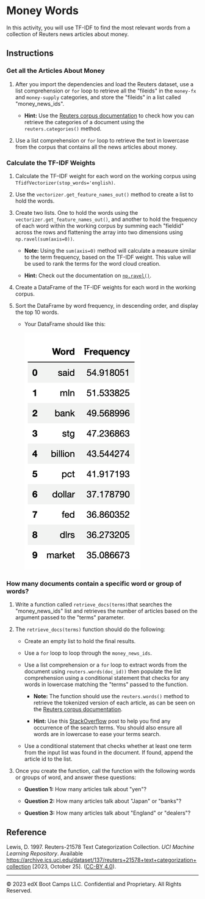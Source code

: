 # Money Words

In this activity, you will use TF-IDF to find the most relevant words from a collection of Reuters news articles about money.

## Instructions

### Get all the Articles About Money

1. After you import the dependencies and load the Reuters dataset, use a list comprehension or `for` loop to retrieve all the "fileids" in the `money-fx` and `money-supply` categories, and store the "fileids" in a list called "money_news_ids".

    * **Hint:** Use the [Reuters corpus documentation](https://www.nltk.org/book/ch02.html#reuters-corpus) to check how you can retrieve the categories of a document using the `reuters.categories()` method.

2. Use a list comprehension or `for` loop to retrieve the text in lowercase from the corpus that contains all the news articles about money.

### Calculate the TF-IDF Weights

1. Calculate the TF–IDF weight for each word on the working corpus using `TfidfVectorizer(stop_words='english)`.

2. Use the `vectorizer.get_feature_names_out()` method to create a list to hold the words.

3. Create two lists. One to hold the words using the `vectorizer.get_feature_names_out()`, and another to hold the frequency of each word within the working corpus by summing each "fieldid" across the rows and flattening the array into two dimensions using `np.ravel(sum(axis=0))`.

    * **Note:** Using the `sum(axis=0)` method will calculate a measure similar to the term frequency, based on the TF-IDF weight. This value will be used to rank the terms for the word cloud creation.

    * **Hint:** Check out the documentation on [`np.ravel()`](https://numpy.org/doc/stable/reference/generated/numpy.ravel.html).

4. Create a DataFrame of the TF-IDF weights for each word in the working corpus.

5. Sort the DataFrame by word frequency, in descending order, and display the top 10 words.

    * Your DataFrame should like this:

        ![Sample word frequency DataFrame.](Images/top-money-words.png)


### How many documents contain a specific word or group of words?

1. Write a function called `retrieve_docs(terms)`that searches the "money_news_ids" list and retrieves the number of articles based on the argument passed to the "terms" parameter.

2. The `retrieve_docs(terms)` function should do the following:

    * Create an empty list to hold the final results.

    * Use a `for` loop to loop through the `money_news_ids`.

    * Use a list comprehension or a `for` loop to extract words from the document using `reuters.words(doc_id))` then populate the list comprehension using a conditional statement that checks for any words in lowercase matching the "terms" passed to the function.

        * **Note:** The function should use the `reuters.words()` method to retrieve the tokenized version of each article, as can be seen on the [Reuters corpus documentation](https://www.nltk.org/book/ch02.html#reuters-corpus).

        * **Hint:** Use this [StackOverflow](https://stackoverflow.com/a/25102099/4325668) post to help you find any occurrence of the search terms. You should also ensure all words are in lowercase to ease your terms search.

    * Use a conditional statement that checks whether at least one term from the input list was found in the document. If found, append the article id to the list.

2. Once you create the function, call the function with the following words or groups of word, and answer these questions:

    * **Question 1:** How many articles talk about "yen"?

    * **Question 2:** How many articles talk about "Japan" or "banks"?

    * **Question 3:** How many articles talk about "England" or "dealers"?


## Reference

Lewis, D. 1997. Reuters-21578 Text Categorization Collection. *UCI Machine Learning Repository*. Available https://archive.ics.uci.edu/dataset/137/reuters+21578+text+categorization+collection [2023, October 25]. ([CC-BY 4.0](https://creativecommons.org/licenses/by/4.0/legalcode)).

---

© 2023 edX Boot Camps LLC. Confidential and Proprietary. All Rights Reserved.
